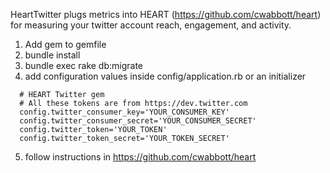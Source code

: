 HeartTwitter plugs metrics into HEART (https://github.com/cwabbott/heart) for measuring your twitter account reach, engagement, and activity.

1. Add gem to gemfile
2. bundle install
3. bundle exec rake db:migrate
4. add configuration values inside config/application.rb or an initializer

  ```
    # HEART Twitter gem
    # All these tokens are from https://dev.twitter.com
    config.twitter_consumer_key='YOUR_CONSUMER_KEY'
    config.twitter_consumer_secret='YOUR_CONSUMER_SECRET'
    config.twitter_token='YOUR_TOKEN'
    config.twitter_token_secret='YOUR_TOKEN_SECRET'
  ```
5. follow instructions in https://github.com/cwabbott/heart
